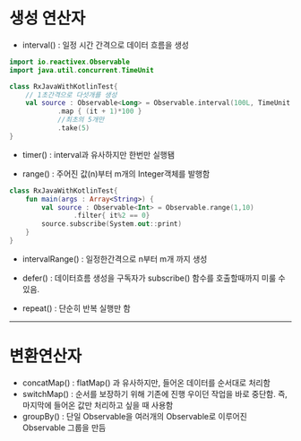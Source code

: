 # 생성 연산자

- interval() : 일정 시간 간격으로 데이터 흐름을 생성

```kotlin
import io.reactivex.Observable
import java.util.concurrent.TimeUnit

class RxJavaWithKotlinTest{
    // 1초간격으로 다섯개를 생성
    val source : Observable<Long> = Observable.interval(100L, TimeUnit.MICROSECONDS)
            .map { (it + 1)*100 }
            //최초의 5개만 
            .take(5)
}
```

- timer() : interval과 유사하지만 한번만 실행됌

- range() : 주어진 값(n)부터 m개의 Integer객체를 발행함

```kotlin
class RxJavaWithKotlinTest{
    fun main(args : Array<String>) {
        val source : Observable<Int> = Observable.range(1,10)
                .filter{ it%2 == 0}
        source.subscribe(System.out::print)
    }
}
```

- intervalRange() : 일정한간격으로 n부터 m개 까지 생성

- defer() : 데이터흐름 생성을 구독자가 subscribe() 함수를 호출할때까지 미룰 수 있음.
- repeat() : 단순히 반복 실행만 함

---

# 변환연산자

- concatMap() : flatMap() 과 유사하지만, 들어온 데이터를 순서대로 처리함
- switchMap() : 순서를 보장하기 위해 기존에 진행 우이던 작업을 바로 중단함. 즉, 마지막에 들어온 값만 처리하고 싶을 때 사용함
- groupBy() : 단일 Observable을 여러개의 Observable로 이루어진 Observable 그룹을 만듬 